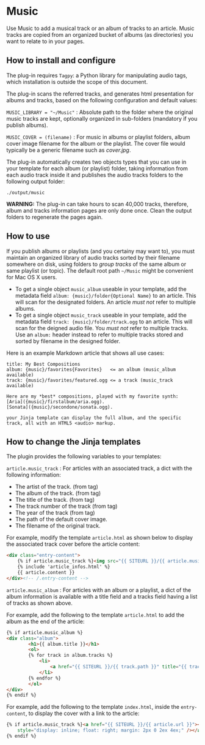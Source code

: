 # Music

Use Music to add a musical track or an album of tracks to an article. Music tracks are copied from an organized bucket of albums (as directories) you want to relate to in your pages.

## How to install and configure

The plug-in requires `Tagpy`: a Python library for manipulating audio tags, which installation is outside the scope of this document.

The plug-in scans the referred tracks, and generates html presentation for albums and tracks, based on the following configuration and default values:

`MUSIC_LIBRARY = "~/Music"`
:	Absolute path to the folder where the original music tracks are kept, optionally organized in sub-folders (mandatory if you publish albums).

`MUSIC_COVER = (filename)`
:	For music in albums or playlist folders, album cover image filename for the album or the playlist. The cover file would typically be a generic filename such as *cover.jpg*.

The plug-in automatically creates two objects types that you can use in your template for each album (or playlist) folder, taking information from each audio track inside it and publishes the audio tracks folders to the following output folder:

    ./output/music

**WARNING:** The plug-in can take hours to scan 40,000 tracks, therefore, album and tracks information pages are only done once. Clean the output folders to regenerate the pages again.

## How to use

If you publish albums or playlists (and you certainy may want to), you must maintain an organized library of audio tracks sorted by their filename somewhere on disk, using folders to *group tracks* of the same album or same playlist (or topic). The default root path `~/Music` might be convenient for Mac OS X users.

* To get a single object `music_album` useable in your template, add the metadata field `album: {music}/folder{Optional Name}` to an article. This will scan for the designated folders. An article *must not* refer to multiple albums.
* To get a single object `music_track` useable in your template, add the metadata field `track: {music}/folder/track.ogg` to an article. This will scan for the deigned audio file. You *must not* refer to multiple tracks. Use an `album:` header instead to refer to multiple tracks stored and sorted by filename in the designed folder.

Here is an example Markdown article that shows all use cases:

	title: My Best Compositions
	album: {music}/favorites{Favorites}   <= an album (music_album available)
	track: {music}/favorites/featured.ogg <= a track (music_track available)

	Here are my *best* compositions, played with my favorite synth:
	[Aria]({music}/firstalbum/aria.ogg).
	[Sonata]({music}/secondone/sonata.ogg).

    your Jinja template can display the full album, and the specific track, all with an HTML5 <audio> markup.

## How to change the Jinja templates

The plugin provides the following variables to your templates:

`article.music_track`
:	For articles with an associated track, a dict with the following information:

* The artist of the track. (from tag)
* The album of the track. (from tag)
* The title of the track. (from tag)
* The track number of the track (from tag)
* The year of the track (from tag)
* The path of the default cover image.
* The filename of the original track.

For example, modify the template `article.html` as shown below to display the associated track cover before the article content:

```html
<div class="entry-content">
	{% if article.music_track %}<img src="{{ SITEURL }}/{{ article.music_track.cover }}" />{% endif %}
	{% include 'article_infos.html' %}
	{{ article.content }}
</div><!-- /.entry-content -->
```

`article.music_album`
:	For articles with an album or a playlist, a dict of the album information is available with a title field and a tracks field having a list of tracks as shown above.

For example, add the following to the template `article.html` to add the album as the end of the article:

```html
{% if article.music_album %}
<div class="album">
		<h1>{{ album.title }}</h1>
		<ol>
		{% for track in album.tracks %}
			<li>
				<a href="{{ SITEURL }}/{{ track.path }}" title="{{ track.title }}">{{ track.title }}</a><audio src="{{ SITEURL }}/{{ track.path }}">
			</li>
		{% endfor %}
		</ol>
</div>
{% endif %}
```

For example, add the following to the template `index.html`, inside the `entry-content`, to display the cover with a link to the article:

```html
{% if article.music_track %}<a href="{{ SITEURL }}/{{ article.url }}"><img src="{{ SITEURL }}/{{ article.music_track.cover }}"
	style="display: inline; float: right; margin: 2px 0 2ex 4ex;" /></a>
{% endif %}
```
